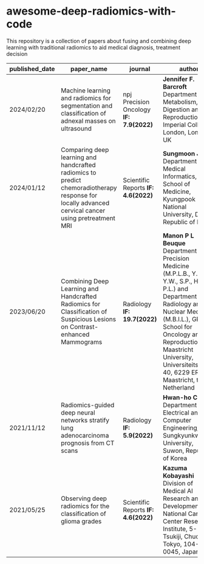 # awesome-deep-radiomics-with-code
This repository is a collection of papers about fusing and combining deep learning with traditional radiomics to aid medical diagnosis, treatment decision

| published_date | paper_name | journal| author | paper | code |
| --- | --- | --- | --- | --- | --- |
| 2024/02/20 | Machine learning and radiomics for segmentation and classification of adnexal masses on ultrasound  | npj Precision Oncology **IF: 7.9(2022)** | **Jennifer F. Barcroft** <br>Department of Metabolism, Digestion and Reproduction, Imperial College London, London, UK | [Link](https://www.nature.com/articles/s41698-024-00527-8.pdf) | [Link](https://github.com/Cancer-Imaging-Group/adnexal-mass-classifier) |
| 2024/01/12 | Comparing deep learning and handcrafted radiomics to predict chemoradiotherapy response for locally advanced cervical cancer using pretreatment MRI  | Scientific Reports  **IF: 4.6(2022)** | **Sungmoon Jeong** <br>Department of Medical Informatics, School of Medicine, Kyungpook National University, Daegu, Republic of Korea | [Link](https://www.nature.com/articles/s41598-024-51742-z#data-availability) | [Link](https://github.com/youhs4554/radiomics_CRT) |
| 2023/06/20 | Combining Deep Learning and Handcrafted Radiomics for Classification of Suspicious Lesions on Contrast-enhanced Mammograms  | Radiology **IF: 19.7(2022)** | **Manon P L Beuque** <br>Department of Precision Medicine (M.P.L.B., Y.v.W., Y.W., S.P., H.C.W., P.L.) and Department of Radiology and Nuclear Medicine (M.B.I.L.), GROW School for Oncology and Reproduction, Maastricht University, Universiteitssingel 40, 6229 ER Maastricht, the Netherland | [Link](https://pubs.rsna.org/doi/10.1148/radiol.221843?url_ver=Z39.88-2003&rfr_id=ori:rid:crossref.org&rfr_dat=cr_pub%20%200pubmed) | [Link](https://github.com/Hwan-ho/RGDL) |
| 2021/11/12 | Radiomics-guided deep neural networks stratify lung adenocarcinoma prognosis from CT scans  | Radiology **IF: 5.9(2022)** | **Hwan-ho Cho** <br>Department of Electrical and Computer Engineering, Sungkyunkwan University, Suwon, Republic of Korea | [Link](https://www.nature.com/articles/s42003-021-02814-7.pdf) | [Link](https://github.com/Hwan-ho/RGDL) |
| 2021/05/25 | Observing deep radiomics for the classification of glioma grades  | Scientific Reports  **IF: 4.6(2022)** | **Kazuma Kobayashi** <br>Division of Medical AI Research and Development, National Cancer Center Research Institute, 5-1-1 Tsukiji, Chuo-ku, Tokyo, 104-0045, Japan | [Link](https://www.nature.com/articles/s41598-021-90555-2.pdf) | [Link](https://github.com/Kaz-K/deep-radiomics-glioma) |

